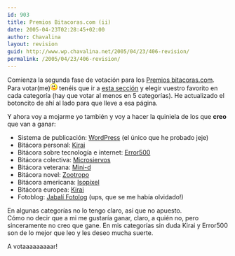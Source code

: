```yaml
---
id: 903
title: Premios Bitacoras.com (ii)
date: 2005-04-23T02:28:45+02:00
author: Chavalina
layout: revision
guid: http://www.wp.chavalina.net/2005/04/23/406-revision/
permalink: /2005/04/23/406-revision/
---
```

Comienza la segunda fase de votaci&oacute;n para los <a href="http://www.bitacoras.com/premios/" target="_blank">Premios bitacoras.com</a>. Para votar(me)![emo](/imagenes/emoticonos/guino.gif) ten&eacute;is que ir a <a href="http://www.bitacoras.com/premios/votar.php" target="_blank">esta secci&oacute;n</a> y elegir vuestro favorito en cada categor&iacute;a (hay que votar al menos en 5 categor&iacute;as). He actualizado el botoncito de ah&iacute; al lado para que lleve a esa p&aacute;gina.

Y ahora voy a mojarme yo tambi&eacute;n y voy a hacer la quiniela de los que **creo** que van a ganar:

  * Sistema de publicaci&oacute;n: <a href="http://www.wordpress.org/" target="_blank">WordPress</a> (el &uacute;nico que he probado jeje)
  * Bit&aacute;cora personal: <a href="http://kirai.bitacoras.com/" target="_blank">Kirai</a>
  * Bit&aacute;cora sobre tecnolog&iacute;a e internet: <a href="http://www.error500.net/" target="_blank">Error500</a>
  * Bit&aacute;cora colectiva: <a href="http://www.microsiervos.com/" target="_blank">Microsiervos</a>
  * Bit&aacute;cora veterana: <a href="http://www.minid.net/" target="_blank">Mini-d</a>
  * Bit&aacute;cora novel: <a href="http://zootropo.f2o.org/" target="_blank">Zootropo</a>
  * Bit&aacute;cora americana: <a href="http://www.isopixel.net/" target="_blank">Isopixel</a>
  * Bit&aacute;cora europea: <a href="http://kirai.bitacoras.com/" target="_blank">Kirai</a>
  * Fotoblog: <a href="http://fotolog.diariodeunjabali.com/" target="_blank">Jabal&iacute; Fotolog</a> (ups, que se me hab&iacute;a olvidado!)

En algunas categor&iacute;as no lo tengo claro, as&iacute; que no apuesto.  
C&oacute;mo no decir que a mi me gustar&iacute;a ganar, claro, a qui&eacute;n no, pero sinceramente no creo que gane. En mis categor&iacute;as sin duda Kirai y Error500 son de lo mejor que leo y les deseo mucha suerte.

A votaaaaaaaaar!